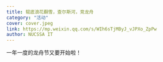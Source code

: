 ```yaml
---
title: 辊底浪花翻雪，查尔斯河，竞龙舟
category: "活动"
cover: cover.jpeg
link: https://mp.weixin.qq.com/s/WIh6sTjMByJ_vJPXo_ZpPw
author: NUCSSA IT
---
```

一年一度的龙舟节又要开始啦！